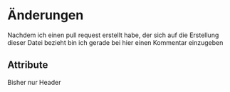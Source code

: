 # Änderungen
Nachdem ich einen pull request erstellt habe, der sich auf die Erstellung dieser Datei bezieht bin ich gerade bei hier einen Kommentar einzugeben

## Attribute
Bisher nur Header
